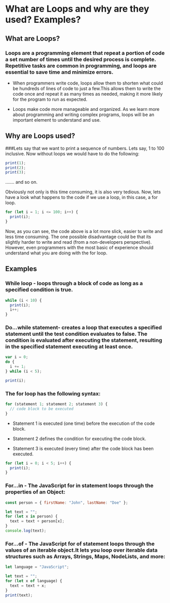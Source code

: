 # What are Loops and why are they used? Examples?

## What are Loops?

### Loops are a programming element that repeat a portion of code a set number of times until the desired process is complete. Repetitive tasks are common in programming, and loops are essential to save time and minimize errors.

- When programmers write code, loops allow them to shorten what could be hundreds of lines of code to just a few.This allows them to write the code once and repeat it as many times as needed, making it more likely for the program to run as expected.

- Loops make code more manageable and organized. As we learn more about programming and writing complex programs, loops will be an important element to understand and use.

## Why are Loops used?

###Lets say that we want to print a sequence of numbers. Lets say, 1 to 100 inclusive. Now without loops we would have to do the following:

```javascript
print(1);
print(2);
print(3);
```

……. and so on.

Obviously not only is this time consuming, it is also very tedious. Now, lets have a look what happens to the code if we use a loop, in this case, a for loop.

```javascript
for (let i = 1; i <= 100; i++) {
  print(i);
}
```

Now, as you can see, the code above is a lot more slick, easier to write and less time consuming. The one possible disadvantage could be that its slightly harder to write and read (from a non-developers perspective). However, even programmers with the most basic of experience should understand what you are doing with the for loop.

## Examples

### While loop - loops through a block of code as long as a specified condition is true.

```javascript
while (i < 10) {
  print(i);
  i++;
}
```

### Do...while statement- creates a loop that executes a specified statement until the test condition evaluates to false. The condition is evaluated after executing the statement, resulting in the specified statement executing at least once.

```javascript
var i = 0;
do {
  i += 1;
} while (i < 5);

print(i);
```

### The for loop has the following syntax:

```javascript
for (statement 1; statement 2; statement 3) {
  // code block to be executed
}
```

- Statement 1 is executed (one time) before the execution of the code block.

- Statement 2 defines the condition for executing the code block.

- Statement 3 is executed (every time) after the code block has been executed.

```javascript
for (let i = 0; i < 5; i++) {
  print(i);
}
```

### For...in - The JavaScript for in statement loops through the properties of an Object:

```javascript
const person = { firstName: "John", lastName: "Doe" };

let text = "";
for (let x in person) {
  text = text + person[x];
}
console.log(text);
```

### For...of - The JavaScript for of statement loops through the values of an iterable object.It lets you loop over iterable data structures such as Arrays, Strings, Maps, NodeLists, and more:

```javascript
let language = "JavaScript";

let text = "";
for (let x of language) {
  text = text + x;
}
print(text);
```
